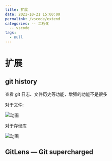 ```yaml
---
title: 扩展
date: 2021-10-21 15:00:00
permalink: /vscode/extend
categories: -- 工程化
  -- vscode
tags:
  - null
---
```


# 扩展

## git history

查看 git 日志、文件历史等功能，增强的功能不是很多

对于文件:

![动画](/img/55.gif)

对于存储库

![动画](/img/56.gif)

## GitLens — Git supercharged
